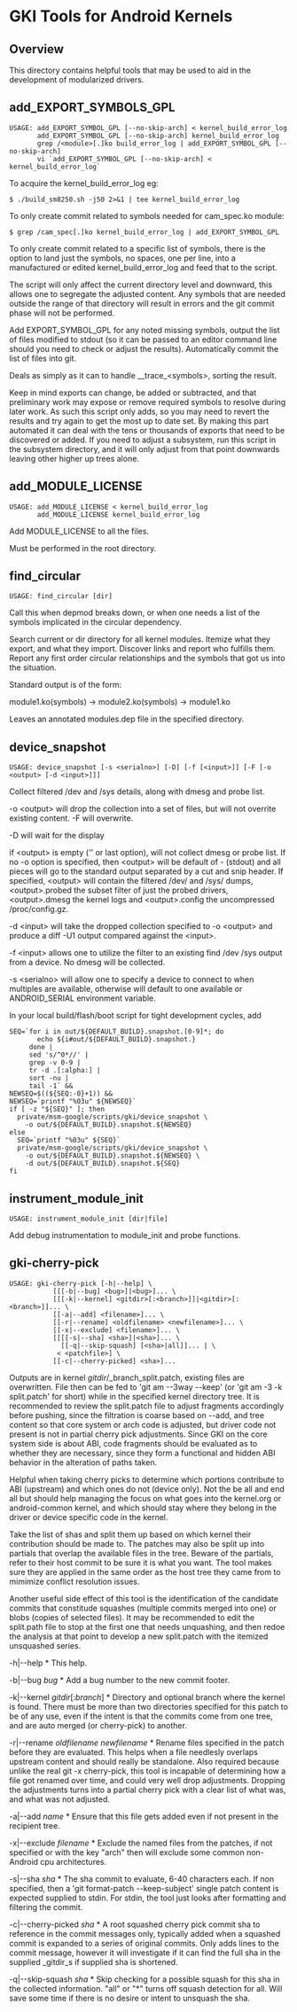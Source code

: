 GKI Tools for Android Kernels
=============================

Overview
--------

This directory contains helpful tools that may be used to aid in the
development of modularized drivers.

add_EXPORT_SYMBOLS_GPL
----------------------

    USAGE: add_EXPORT_SYMBOL_GPL [--no-skip-arch] < kernel_build_error_log
           add_EXPORT_SYMBOL_GPL [--no-skip-arch] kernel_build_error_log
           grep /<module>[.]ko build_error_log | add_EXPORT_SYMBOL_GPL [--no-skip-arch]
           vi `add_EXPORT_SYMBOL_GPL [--no-skip-arch] < kernel_build_error_log`

To acquire the kernel_build_error_log eg:

    $ ./build_sm8250.sh -j50 2>&1 | tee kernel_build_error_log

To only create commit related to symbols needed for cam_spec.ko module:

    $ grep /cam_spec[.]ko kernel_build_error_log | add_EXPORT_SYMBOL_GPL

To only create commit related to a specific list of symbols, there is
the option to land just the symbols, no spaces, one per line, into a
manufactured or edited kernel_build_error_log and feed that to the script.

The script will only affect the current directory level and downward,
this allows one to segregate the adjusted content.  Any symbols that
are needed outside the range of that directory will result in errors
and the git commit phase will not be performed.

Add EXPORT_SYMBOL_GPL for any noted missing symbols, output the list of files
modified to stdout (so it can be passed to an editor command line should you
need to check or adjust the results). Automatically commit the list of files
into git.

Deals as simply as it can to handle \_\_trace\_\<symbols>, sorting the result.

Keep in mind exports can change, be added or subtracted, and that preliminary
work may expose or remove required symbols to resolve during later work.  As
such this script only adds, so you may need to revert the results and try
again to get the most up to date set.  By making this part automated it can
deal with the tens or thousands of exports that need to be discovered or
added.  If you need to adjust a subsystem, run this script in the subsystem
directory, and it will only adjust from that point downwards leaving other
higher up trees alone.

add_MODULE_LICENSE
------------------

    USAGE: add_MODULE_LICENSE < kernel_build_error_log
           add_MODULE_LICENSE kernel_build_error_log

Add MODULE_LICENSE to all the files.

Must be performed in the root directory.

find_circular
-------------

    USAGE: find_circular [dir]

Call this when depmod breaks down, or when one needs a list of the symbols
implicated in the circular dependency.

Search current or dir directory for all kernel modules.  Itemize what they
export, and what they import.  Discover links and report who fulfills them.
Report any first order circular relationships and the symbols that got us
into the situation.

Standard output is of the form:

module1.ko(symbols) -> module2.ko(symbols) -> module1.ko

Leaves an annotated modules.dep file in the specified directory.

device_snapshot
---------------

    USAGE: device_snapshot [-s <serialno>] [-D] [-f [<input>]] [-F [-o <output> [-d <input>]]]

Collect filtered /dev and /sys details, along with dmesg and probe list.

-o \<output> will drop the collection into a set of files, but will not
overrite existing content.  -F will overwrite.

-D will wait for the display

if \<output> is empty ('' or last option), will not collect dmesg or probe
list.  If no -o option is specified, then \<output> will be default of -
(stdout) and all pieces will go to the standard output separated by a cut
and snip header.  If specified, \<output> will contain the filtered /dev/
and /sys/ dumps, \<output>.probed the subset filter of just the probed drivers,
\<output>.dmesg the kernel logs and \<output>.config the uncompressed
/proc/config.gz.

-d \<input> will take the dropped collection specified to -o \<output> and
produce a diff -U1 output compared against the \<input>.

-f \<input> allows one to utilize the filter to an existing find /dev /sys
output from a device.  No dmesg will be collected.

-s \<serialno> will allow one to specify a device to connect to when multiples
are available, otherwise will default to one available or ANDROID_SERIAL
environment variable.

In your local build/flash/boot script for tight development cycles, add

    SEQ=`for i in out/${DEFAULT_BUILD}.snapshot.[0-9]*; do
           echo ${i#out/${DEFAULT_BUILD}.snapshot.}
         done |
         sed 's/^0*//' |
         grep -v 0-9 |
         tr -d .[:alpha:] |
         sort -nu |
         tail -1` &&
    NEWSEQ=$((${SEQ:-0}+1)) &&
    NEWSEQ=`printf "%03u" ${NEWSEQ}`
    if [ -z "${SEQ}" ]; then
      private/msm-google/scripts/gki/device_snapshot \
        -o out/${DEFAULT_BUILD}.snapshot.${NEWSEQ}
    else
      SEQ=`printf "%03u" ${SEQ}`
      private/msm-google/scripts/gki/device_snapshot \
        -o out/${DEFAULT_BUILD}.snapshot.${NEWSEQ} \
        -d out/${DEFAULT_BUILD}.snapshot.${SEQ}
    fi

instrument_module_init
----------------------
    USAGE: instrument_module_init [dir|file]

Add debug instrumentation to module_init and probe functions.

gki-cherry-pick
---------------
    USAGE: gki-cherry-pick [-h|--help] \
               [[[-b|--bug] <bug>]|<bug>]... \
               [[[-k|--kernel] <gitdir>[:<branch>]]|<gitdir>[:<branch>]]... \
               [[-a|--add] <filename>]... \
               [[-r|--rename] <oldfilename> <newfilename>]... \
               [[-x|--exclude] <filename>]... \
               [[[[-s|--sha] <sha>]|<sha>]... \
                 [[-q|--skip-squash] [<sha>|all]]... | \
                < <patchfile>] \
               [[-c|--cherry-picked] <sha>]...

Outputs are in kernel _gitdir_/_branch_split.patch, existing files are
overwritten.  File then can be fed to 'git am --3way --keep'
(or 'git am -3 -k split.patch' for short) while in the specified kernel
directory tree.  It is recommended to review the split.patch file to adjust
fragments accordingly before pushing, since the filtration is coarse based on
--add, and tree content so that core system or arch code is adjusted, but
driver code not present is not in partial cherry pick adjustments.  Since GKI
on the core system side is about ABI, code fragments should be evaluated as to
whether they are necessary, since they form a functional and hidden ABI
behavior in the alteration of paths taken.

Helpful when taking cherry picks to determine which portions contribute to ABI
(upstream) and which ones do not (device only).  Not the be all and end all but
should help managing the focus on what goes into the kernel.org or
android-common kernel, and which should stay where they belong in the driver
or device specific code in the kernel.

Take the list of shas and split them up based on which kernel their
contribution should be made to.  The patches may also be split up into partials
that overlap the available files in the tree.  Beware of the partials, refer to
their host commit to be sure it is what you want.  The tool makes sure they are
applied in the same order as the host tree they came from to mimimize conflict
resolution issues.

Another useful side effect of this tool is the identification of the candidate
commits that constitude squashes (multiple commits merged into one) or blobs
(copies of selected files).  It may be recommended to edit the split.path file
to stop at the first one that needs unquashing, and then redoe the analysis at
that point to develop a new split.patch with the itemized unsquashed series.

-h|--help *
    This help.

-b|--bug _bug_ *
    Add a bug number to the new commit footer.

-k|--kernel _gitdir_[:_branch_] *
    Directory and optional branch where the kernel is found.  There must be
    more than two directories specified for this patch to be of any use, even
    if the intent is that the commits come from one tree, and are auto merged
    (or cherry-pick) to another.

-r|--rename _oldfilename_ _newfilename_ *
    Rename files specified in the patch before they are evaluated.  This helps
    when a file needlesly overlaps upstream content and should really be
    standalone.  Also required because unlike the real git -x cherry-pick, this
    tool is incapable of determining how a file got renamed over time, and
    could very well drop adjustments.  Dropping the adjustments turns into a
    partial cherry pick with a clear list of what was, and what was not
    adjusted.

-a|--add _name_ *
    Ensure that this file gets added even if not present in the recipient
    tree.

-x|--exclude _filename_ *
    Exclude the named files from the patches, if not specified or with the key
    "arch" then will exclude some common non-Android cpu architectures.

-s|--sha _sha_ *
    The sha commit to evaluate, 6-40 characters each. If non specified, then a
    'git format-patch --keep-subject' single patch content is expected
    supplied to stdin.  For stdin, the tool just looks after formatting
    and filtering the commit.

-c|--cherry-picked _sha_ *
    A root squashed cherry pick commit sha to reference in the commit
    messages only, typically added when a squashed commit is expanded to a
    series of original commits.  Only adds lines to the commit message,
    however it will investigate if it can find the full sha in the supplied
    _gitdir_s if supplied sha is shortened.

-q|--skip-squash _sha_ *
    Skip checking for a possible squash for this sha in the collected
    information.  "all" or "\*" turns off squash detection for all.
    Will save some time if there is no desire or intent to unsquash the sha.
